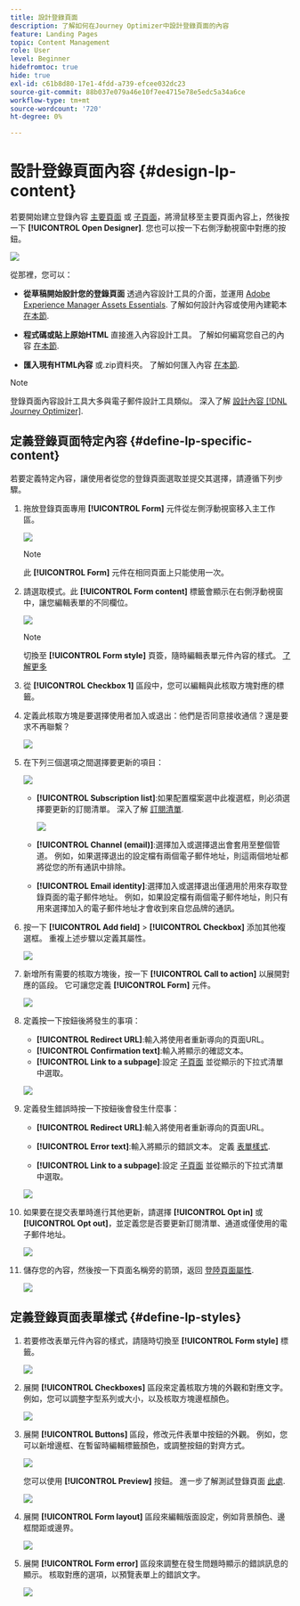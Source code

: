 ```yaml
---
title: 設計登錄頁面
description: 了解如何在Journey Optimizer中設計登錄頁面的內容
feature: Landing Pages
topic: Content Management
role: User
level: Beginner
hidefromtoc: true
hide: true
exl-id: c61b8d80-17e1-4fdd-a739-efcee032dc23
source-git-commit: 88b037e079a46e10f7ee4715e78e5edc5a34a6ce
workflow-type: tm+mt
source-wordcount: '720'
ht-degree: 0%

---
```


# 設計登錄頁面內容 {#design-lp-content}

若要開始建立登錄內容 [主要頁面](create-lp.md#configure-primary-page) 或 [子頁面](create-lp.md#configure-subpages)，將滑鼠移至主要頁面內容上，然後按一下 **[!UICONTROL Open Designer]**. 您也可以按一下右側浮動視窗中對應的按鈕。

![](../assets/lp_open-designer.png)

從那裡，您可以：

* **從草稿開始設計您的登錄頁面** 透過內容設計工具的介面，並運用 [Adobe Experience Manager Assets Essentials](../assets-essentials.md). 了解如何設計內容或使用內建範本 [在本節](../create-email-content.md).

* **程式碼或貼上原始HTML** 直接進入內容設計工具。 了解如何編寫您自己的內容 [在本節](../existing-content.md#import-raw-html-code).

* **匯入現有HTML內容** 或.zip資料夾。 了解如何匯入內容 [在本節](../existing-content.md#import-html-content-from-file).

>[!NOTE]
>
>登錄頁面內容設計工具大多與電子郵件設計工具類似。 深入了解 [設計內容 [!DNL Journey Optimizer]](../design-emails.md).

## 定義登錄頁面特定內容 {#define-lp-specific-content}

若要定義特定內容，讓使用者從您的登錄頁面選取並提交其選擇，請遵循下列步驟。

1. 拖放登錄頁面專用 **[!UICONTROL Form]** 元件從左側浮動視窗移入主工作區。

   ![](../assets/lp_designer-form-component.png)

   >[!NOTE]
   >
   >此 **[!UICONTROL Form]** 元件在相同頁面上只能使用一次。

1. 請選取模式。此 **[!UICONTROL Form content]** 標籤會顯示在右側浮動視窗中，讓您編輯表單的不同欄位。

   ![](../assets/lp_designer-form-content-options.png)

   >[!NOTE]
   >
   >切換至 **[!UICONTROL Form style]** 頁簽，隨時編輯表單元件內容的樣式。 [了解更多](#define-lp-styles)

1. 從 **[!UICONTROL Checkbox 1]** 區段中，您可以編輯與此核取方塊對應的標籤。

1. 定義此核取方塊是要選擇使用者加入或退出：他們是否同意接收通信？還是要求不再聯繫？

   ![](../assets/lp_designer-form-update.png)

1. 在下列三個選項之間選擇要更新的項目：

   ![](../assets/lp_designer-form-update-options.png)

   * **[!UICONTROL Subscription list]**:如果配置檔案選中此複選框，則必須選擇要更新的訂閱清單。 深入了解 [訂閱清單](subscription-list.md).

      ![](../assets/lp_designer-form-subs-list.png)

   * **[!UICONTROL Channel (email)]**:選擇加入或選擇退出會套用至整個管道。 例如，如果選擇退出的設定檔有兩個電子郵件地址，則這兩個地址都將從您的所有通訊中排除。

   * **[!UICONTROL Email identity]**:選擇加入或選擇退出僅適用於用來存取登錄頁面的電子郵件地址。 例如，如果設定檔有兩個電子郵件地址，則只有用來選擇加入的電子郵件地址才會收到來自您品牌的通訊。

1. 按一下 **[!UICONTROL Add field]** > **[!UICONTROL Checkbox]** 添加其他複選框。 重複上述步驟以定義其屬性。

   ![](../assets/lp_designer-form-checkbox-2.png)

1. 新增所有需要的核取方塊後，按一下 **[!UICONTROL Call to action]** 以展開對應的區段。 它可讓您定義 **[!UICONTROL Form]** 元件。

   ![](../assets/lp_designer-form-call-to-action.png)

1. 定義按一下按鈕後將發生的事項：

   * **[!UICONTROL Redirect URL]**:輸入將使用者重新導向的頁面URL。
   * **[!UICONTROL Confirmation text]**:輸入將顯示的確認文本。
   * **[!UICONTROL Link to a subpage]**:設定 [子頁面](create-lp.md#configure-subpages) 並從顯示的下拉式清單中選取。

   ![](../assets/lp_designer-form-confirmation-action.png)

1. 定義發生錯誤時按一下按鈕後會發生什麼事：

   * **[!UICONTROL Redirect URL]**:輸入將使用者重新導向的頁面URL。
   * **[!UICONTROL Error text]**:輸入將顯示的錯誤文本。 定義 [表單樣式](#define-lp-styles).

   * **[!UICONTROL Link to a subpage]**:設定 [子頁面](create-lp.md#configure-subpages) 並從顯示的下拉式清單中選取。

   ![](../assets/lp_designer-form-error.png)

1. 如果要在提交表單時進行其他更新，請選擇 **[!UICONTROL Opt in]** 或 **[!UICONTROL Opt out]**，並定義您是否要更新訂閱清單、通道或僅使用的電子郵件地址。

   ![](../assets/lp_designer-form-additionnal-update.png)

1. 儲存您的內容，然後按一下頁面名稱旁的箭頭，返回 [登陸頁面屬性](create-lp.md#configure-primary-page).

   ![](../assets/lp_designer-form-save.png)

<!--Will the name Email Designer be kept if you can also design LP with the same tool? > To modify in Messages section > content designer or Designer-->

## 定義登錄頁面表單樣式 {#define-lp-styles}

1. 若要修改表單元件內容的樣式，請隨時切換至 **[!UICONTROL Form style]** 標籤。

   ![](../assets/lp_designer-form-style.png)

1. 展開 **[!UICONTROL Checkboxes]** 區段來定義核取方塊的外觀和對應文字。 例如，您可以調整字型系列或大小，以及核取方塊邊框顏色。

   ![](../assets/lp_designer-form-style-checkboxes.png)

1. 展開 **[!UICONTROL Buttons]** 區段，修改元件表單中按鈕的外觀。 例如，您可以新增邊框、在暫留時編輯標籤顏色，或調整按鈕的對齊方式。

   ![](../assets/lp_designer-form-style-buttons.png)

   您可以使用 **[!UICONTROL Preview]** 按鈕。 進一步了解測試登錄頁面 [此處](create-lp.md#test).

   ![](../assets/lp_designer-form-style-buttons-preview.png)

1. 展開 **[!UICONTROL Form layout]** 區段來編輯版面設定，例如背景顏色、邊框間距或邊界。

   ![](../assets/lp_designer-form-style-layout.png)

1. 展開 **[!UICONTROL Form error]** 區段來調整在發生問題時顯示的錯誤訊息的顯示。 核取對應的選項，以預覽表單上的錯誤文字。

   ![](../assets/lp_designer-form-error-preview.png)


